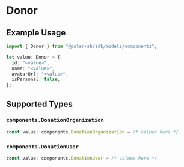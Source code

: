 # Donor

## Example Usage

```typescript
import { Donor } from "@polar-sh/sdk/models/components";

let value: Donor = {
  id: "<value>",
  name: "<value>",
  avatarUrl: "<value>",
  isPersonal: false,
};
```

## Supported Types

### `components.DonationOrganization`

```typescript
const value: components.DonationOrganization = /* values here */
```

### `components.DonationUser`

```typescript
const value: components.DonationUser = /* values here */
```

